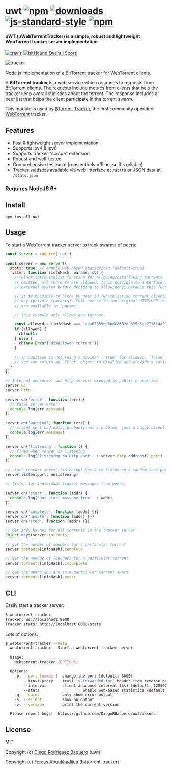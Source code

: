 # uwt [![npm](https://img.shields.io/npm/v/uwt.svg)](https://npmjs.org/package/uwt) [![downloads](https://img.shields.io/npm/dm/uwt.svg)](https://npmjs.org/package/uwt) [![js-standard-style](https://img.shields.io/badge/code%20style-standard-brightgreen.svg)](http://standardjs.com/) [![npm](https://img.shields.io/npm/l/uwt.svg)](LICENSE) 

#### µWT (µWebTorrentTracker) is a simple, robust and lightweight WebTorrent tracker server implementation
[![travis](https://img.shields.io/travis/DiegoRBaquero/uWebTorrentTracker/master.svg)](https://travis-ci.org/DiegoRBaquero/uWebTorrentTracker) [![bitHound Overall Score](https://www.bithound.io/github/DiegoRBaquero/uWebTorrentTracker/badges/score.svg)](https://www.bithound.io/github/DiegoRBaquero/uWebTorrentTracker)


![tracker](https://raw.githubusercontent.com/DiegoRBaquero/uwt/master/img.png)

Node.js implementation of a [BitTorrent tracker](https://wiki.theory.org/BitTorrentSpecification#Tracker_HTTP.2FHTTPS_Protocol) for WebTorrent clients.

A **BitTorrent tracker** is a web service which responds to requests from BitTorrent
clients. The requests include metrics from clients that help the tracker keep overall
statistics about the torrent. The response includes a peer list that helps the client
participate in the torrent swarm.

This module is used by [βTorrent Tracker](https://tracker.btorrent.xyz), the first community operated [WebTorrent](http://webtorrent.io) tracker.

## Features

- Fast & lightweight server implementation
- Supports ipv4 & ipv6
- Supports tracker "scrape" extension
- Robust and well-tested
- Comprehensive test suite (runs entirely offline, so it's reliable)
- Tracker statistics available via web interface at `/stats` or JSON data at `/stats.json`

### Requires NodeJS 6+

## Install

```
npm install uwt
```

## Usage

To start a WebTorrent tracker server to track swarms of peers:

```js
const Server = require('uwt')

const server = new Server({
  stats: true, // enable web-based statistics? [default=true]
  filter: function (infoHash, params, cb) {
    // Blacklist/whitelist function for allowing/disallowing torrents. If this option is
    // omitted, all torrents are allowed. It is possible to interface with a database or
    // external system before deciding to allow/deny, because this function is async.

    // It is possible to block by peer id (whitelisting torrent clients) or by secret
    // key (private trackers). Full access to the original HTTP/UDP request parameters
    // are available in `params`.

    // This example only allows one torrent.

    const allowed = (infoHash === 'aaa67059ed6bd08362da625b3ae77f6f4a075aaa')
    if (allowed) {
      cb(null)
    } else {
      cb(new Error('disallowed torrent'))
    }

    // In addition to returning a boolean (`true` for allowed, `false` for disallowed),
    // you can return an `Error` object to disallow and provide a custom reason.
  }
})

// Internal websocket and http servers exposed as public properties.
server.ws
server.http

server.on('error', function (err) {
  // fatal server error!
  console.log(err.message)
})

server.on('warning', function (err) {
  // client sent bad data. probably not a problem, just a buggy client.
  console.log(err.message)
})

server.on('listening', function () {
  // fired when server is listening
  console.log('listening on http port:' + server.http.address().port)
})

// start tracker server listening! Use 0 to listen on a random free port.
server.listen(port, onlistening)

// listen for individual tracker messages from peers:

server.on('start', function (addr) {
  console.log('got start message from ' + addr)
})

server.on('complete', function (addr) {})
server.on('update', function (addr) {})
server.on('stop', function (addr) {})

// get info hashes for all torrents in the tracker server
Object.keys(server.torrents)

// get the number of seeders for a particular torrent
server.torrents[infoHash].complete

// get the number of leechers for a particular torrent
server.torrents[infoHash].incomplete

// get the peers who are in a particular torrent swarm
server.torrents[infoHash].peers
```

## CLI

Easily start a tracker server:

```sh
$ webtorrent-tracker
Tracker: ws://localhost:8000
Tracker stats: http://localhost:8000/stats
```

Lots of options:

```sh
$ webtorrent-tracker --help
  webtorrent-tracker - Start a webtorrent tracker server

  Usage:
    webtorrent-tracker [OPTIONS]

  Options:
    -p, --port [number]  change the port [default: 8000]
        --trust-proxy    trust 'x-forwarded-for' header from reverse proxy
        --interval       client announce interval (ms) [default: 120000]
        --stats                   enable web-based statistics (default: true)
    -q, --quiet          only show error output
    -s, --silent         show no output
    -v, --version        print the current version

  Please report bugs!  https://github.com/DiegoRBaquero/uwt/issues
```

## License

MIT

Copyright (c) [Diego Rodríguez Baquero](https://diegorbaquero.com) (uwt)

Copyright (c) [Feross Aboukhadijeh](http://feross.org) (bittorrent-tracker)

